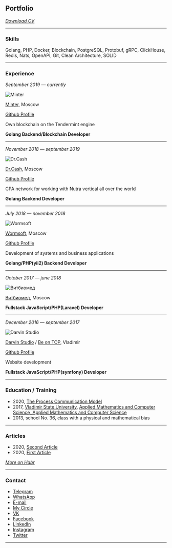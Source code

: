 ## Portfolio

_[Download CV](/pdf/sample_presentation.pdf)_

---

### Skills

Golang, PHP, Docker, Blockchain, PostgreSQL, Protobuf, gRPC, ClickHouse, Redis, Nats, OpenAPI, Git, Clean Architecture, SOLID

---

### Experience

_September 2019 — currently_

![Minter](https://www.minter.network/img/minter-logo.svg)

[Minter](https://www.minter.network/), Moscow

[Github Profile](https://github.com/MinterTeam)

Own blockchain on the Tendermint engine

**Golang Backend/Blockchain Developer**

---

_November 2018 — september 2019_

![Dr.Cash](https://dr.cash/assets/images/logos/logo_black.svg)

[Dr.Cash](https://dr.cash/), Moscow

[Github Profile](https://github.com/introphin)

CPA network for working with Nutra vertical all over the world

**Golang Backend Developer**

---

_July 2018 — november 2018_

![Wormsoft](https://wadline.ru/assets/cache/images/uploads/Wormsoft/161x161-1571323729.734.png)

[Wormsoft](https://wormsoft.ru/), Moscow

[Github Profile](https://github.com/wormsoft)

Development of systems and business applications

**Golang/PHP(yii2) Backend Developer**

---

_October 2017 — june 2018_

![Витбиомед](https://static.tildacdn.com/tild3064-6133-4162-b338-333330353263/Logo-New-Vitbiomed-P.png)

[Витбиомед](http://vitbiomed.ru/), Moscow

**Fullstack JavaScript/PHP(Laravel) Developer**

---

_December 2016 — september 2017_

![Darvin Studio](https://lh3.googleusercontent.com/proxy/vH5UkUevOxVLRh_wxAL3DZDtoNxI5F8wvV946L42zwEAxmv6u7EbX5WhOhRiBfz9zcJKl2t9mjFuxyYZIjDR6FOcevK5xobQfII0IvrYpzKe)

[Darvin Studio](https://www.darvin-studio.ru/) / [Be on TOP](https://www.beontop.ae/), Vladimir

[Github Profile](https://github.com/DarvinStudio)

Website development

**Fullstack JavaScript/PHP(symfony) Developer**

---

### Education / Training

- 2020, [The Process Communication Model](https://www.processcommunication.com/)
- 2017, [Vladimir State University](https://www.vlsu.ru/), [Applied Mathematics and Computer Science, Applied Mathematics and Computer Science](http://fpmf.vlsu.ru/)
- 2013, school No. 36, class with a physical and mathematical bias

---

### Articles

- 2020, [Second Article](https://habr.com/ru/post/496574/)
- 2020, [First Article](https://habr.com/ru/post/496098/)

_[More on Habr](https://habr.com/ru/users/klim0v/posts/)_

---

### Contact

- [Telegram](https://t.me/klim0v)
- [WhatsApp](https://wa.me/79647700203)
- [E-mail](mailto:klim0v-sergey@yandex.ru)
- [My Circle](https://career.habr.com/klim0v)
- [VK](https://vk.com/klim0v)
- [Facebook](https://www.facebook.com/klim0vsergey)
- [LinkedIn](https://www.linkedin.com/in/klim0v/)
- [Instagram](https://www.instagram.com/klim0vsergey/)
- [Twitter](https://twitter.com/klim0vSergey)

---
